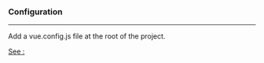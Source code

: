 ### Configuration
-----------------

Add a vue.config.js file at the root of the project.

[See :](https://cli.vuejs.org/config/#devserver) 
